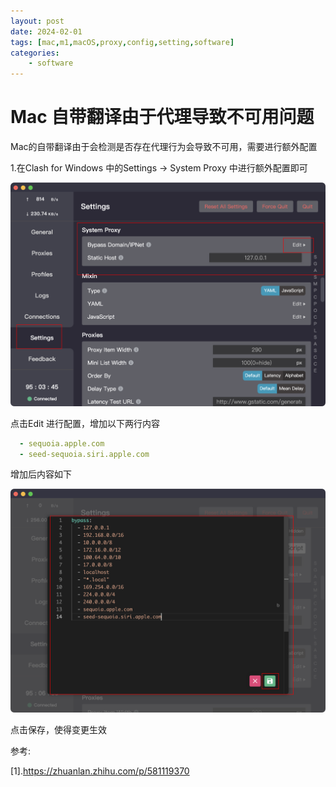 ```yaml
---
layout: post
date: 2024-02-01
tags: [mac,m1,macOS,proxy,config,setting,software]
categories:
    - software
---
```


# Mac 自带翻译由于代理导致不可用问题

Mac的自带翻译由于会检测是否存在代理行为会导致不可用，需要进行额外配置

1.在Clash for Windows 中的Settings -> System Proxy 中进行额外配置即可

![image-20240201153931939](mac-translate-not-used.assets/image-20240201153931939.png)

点击Edit 进行配置，增加以下两行内容

```yaml
  - sequoia.apple.com
  - seed-sequoia.siri.apple.com
```

增加后内容如下

![image-20240201154155499](mac-translate-not-used.assets/image-20240201154155499.png)



点击保存，使得变更生效





参考:

[1].https://zhuanlan.zhihu.com/p/581119370